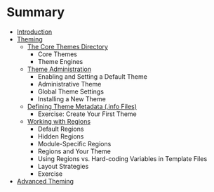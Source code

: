 # Summary

* [Introduction](README.md)
* [Theming](basic/README.md)
   * [The Core Themes Directory](basic/core-themes.md)
       * Core Themes
       * Theme Engines
   * [Theme Administration](basic/theme-administration.md)
       * Enabling and Setting a Default Theme
       * Administrative Theme
       * Global Theme Settings
       * Installing a New Theme
   * [Defining Theme Metadata (.info Files)](basic/info.md)
       * Exercise: Create Your First Theme
   * [Working with Regions](basic/regions.md)
       * Default Regions
       * Hidden Regions
       * Module-Specific Regions
       * Regions and Your Theme
       * Using Regions vs. Hard-coding Variables in Template Files
       * Layout Strategies
       * Exercise
* [Advanced Theming](advanced/README.md)

